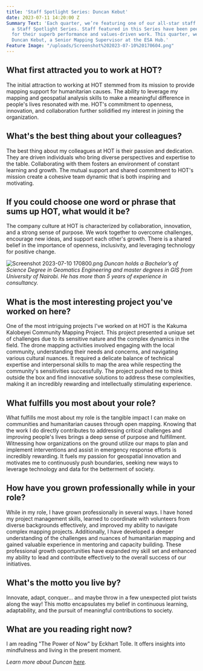 ```yaml
---
title: 'Staff Spotlight Series: Duncan Kebut'
date: 2023-07-11 14:20:00 Z
Summary Text: 'Each quarter, we’re featuring one of our all-star staff members in
  a Staff Spotlight Series. Staff featured in this Series have been peer-nominated
  for their superb performance and values-driven work. This quarter, we’re spotlighting:
  Duncan Kebut, a Senior Mapping Supervisor at the ESA Hub.'
Feature Image: "/uploads/Screenshot%202023-07-10%20170604.png"
---
```


## What first attracted you to work at HOT?

The initial attraction to working at HOT stemmed from its mission to provide mapping support for humanitarian causes. The ability to leverage my mapping and geospatial analysis skills to make a meaningful difference in people's lives resonated with me. HOT's commitment to openness, innovation, and collaboration further solidified my interest in joining the organization.

## What's the best thing about your colleagues?

The best thing about my colleagues at HOT is their passion and dedication. They are driven individuals who bring diverse perspectives and expertise to the table. Collaborating with them fosters an environment of constant learning and growth. The mutual support and shared commitment to HOT's mission create a cohesive team dynamic that is both inspiring and motivating.

## If you could choose one word or phrase that sums up HOT, what would it be?

The company culture at HOT is characterized by collaboration, innovation, and a strong sense of purpose. We work together to overcome challenges, encourage new ideas, and support each other's growth. There is a shared belief in the importance of openness, inclusivity, and leveraging technology for positive change.

![Screenshot 2023-07-10 170800.png](/uploads/Screenshot%202023-07-10%20170800.png)
*Duncan holds a Bachelor’s of Science Degree in Geomatics Engineering and master degrees in GIS from University of Nairobi. He has more than 5 years of experience in consultancy.*

## What is the most interesting project you've worked on here? 

One of the most intriguing projects I've worked on at HOT is the Kakuma Kalobeyei Community Mapping Project. This project presented a unique set of challenges due to its sensitive nature and the complex dynamics in the field. The drone mapping activities involved engaging with the local community, understanding their needs and concerns, and navigating various cultural nuances. It required a delicate balance of technical expertise and interpersonal skills to map the area while respecting the community's sensitivities successfully. The project pushed me to think outside the box and find innovative solutions to address these complexities, making it an incredibly rewarding and intellectually stimulating experience.

## What fulfills you most about your role?

What fulfills me most about my role is the tangible impact I can make on communities and humanitarian causes through open mapping. Knowing that the work I do directly contributes to addressing critical challenges and improving people's lives brings a deep sense of purpose and fulfillment. Witnessing how organizations on the ground utilize our maps to plan and implement interventions and assist in emergency response efforts is incredibly rewarding. It fuels my passion for geospatial innovation and motivates me to continuously push boundaries, seeking new ways to leverage technology and data for the betterment of society.

## How have you grown professionally while in your role?

While in my role, I have grown professionally in several ways. I have honed my project management skills, learned to coordinate with volunteers from diverse backgrounds effectively, and improved my ability to navigate complex mapping projects. Additionally, I have developed a deeper understanding of the challenges and nuances of humanitarian mapping and gained valuable experience in mentoring and capacity building. These professional growth opportunities have expanded my skill set and enhanced my ability to lead and contribute effectively to the overall success of our initiatives.

## What's the motto you live by?

Innovate, adapt, conquer... and maybe throw in a few unexpected plot twists along the way! This motto encapsulates my belief in continuous learning, adaptability, and the pursuit of meaningful contributions to society.

## What are you reading right now?

I am reading "The Power of Now" by Eckhart Tolle. It offers insights into mindfulness and living in the present moment.

*Learn more about Duncan [here](https://www.hotosm.org/people/duncan-kebut).*